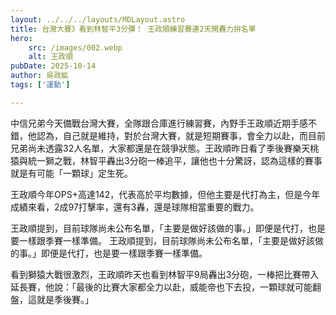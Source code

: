 ```yaml
---
layout: ../../../layouts/MDLayout.astro
title: 台灣大賽》看到林智平3分彈！ 王政順練習賽連2天開轟力拚名單
hero:
    src: /images/002.webp
    alt: 王政順
pubDate: 2025-10-14
author: 吳政紘
tags: ['運動']

---
```


中信兄弟今天備戰台灣大賽，全隊跟合庫進行練習賽，內野手王政順近期手感不錯，他認為，自己就是維持，對於台灣大賽，就是短期賽事，會全力以赴，而目前兄弟尚未透露32人名單，大家都還是在競爭狀態。王政順昨日看了季後賽樂天桃猿與統一獅之戰，林智平轟出3分砲一棒追平，讓他也十分驚訝，認為這樣的賽事就是有可能「一顆球」定生死。

王政順今年OPS+高達142，代表高於平均數據，但他主要是代打為主，但是今年成績來看，2成97打擊率，還有3轟，還是球隊相當重要的戰力。

王政順提到，目前球隊尚未公布名單，「主要是做好該做的事。」即便是代打，也是要一樣跟季賽一樣準備。
王政順提到，目前球隊尚未公布名單，「主要是做好該做的事。」即便是代打，也是要一樣跟季賽一樣準備。

看到獅猿大戰很激烈，王政順昨天也看到林智平9局轟出3分砲，一棒把比賽帶入延長賽，他說：「最後的比賽大家都全力以赴，威能帝也下去投，一顆球就可能翻盤，這就是季後賽。」
